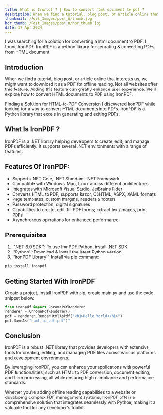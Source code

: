 ```yaml
---
title: What is Ironpdf ? | How to convert html document to pdf ?
description: When we find a tutorial, blog post, or article online that captures our interest, we often wish to download it as a PDF for offline reading. Unfortunately, not all websites offer this capability. Adding this feature to your website can significantly enhance user experience. In this blog post, we will explore how to convert HTML documents to PDF using IronPDF.Finding a Solution for HTML-to-PDF Conversion I was searching for a solution to convert HTML documents into PDF format when I discovered IronPDF. IronPDF is a library for Python that specializes in generating and editing PDFs.
thumbnail: /Post_Images/post_8/thumb.jpg
hor_thumb: /Post_Images/post_8/hor_thumb.jpg
date: 17 Apr 2024
---
```


I was searching for a  solution for converting a html document to PDF.  I found IronPDF. IronPDF is a python library for genrating & converting PDFs from HTML document

## Introduction
When we find a tutorial, blog post, or article online that interests us, we might want to download it as a PDF for offline reading. Not all websites offer this feature. Adding this feature can greatly enhance user experience. We’ll explore how to convert HTML documents to PDF using IronPDF.

Finding a Solution for HTML-to-PDF Conversion
I discovered IronPDF while looking for a way to convert HTML documents into PDFs. IronPDF is a Python library that excels in generating and editing PDFs.

## What Is IronPDF ?
IronPDF is a .NET library helping developers to create, edit, and manage PDFs efficiently. It supports several .NET environments with a range of features.

## Features Of IronPDF:
- Supports .NET Core, .NET Standard, .NET Framework
- Compatible with Windows, Mac, Linux across different architectures
- Integrates with Microsoft Visual Studio, JetBrains Rider
- Converts HTML to PDF, supports Razor, CSHTML, ASPX, XAML formats
- Page templates, custom margins, headers & footers
- Password protection, digital signatures
- Capabilities to create, edit, fill PDF forms; extract text/images, print PDFs
- Asynchronous operations for enhanced performance

## Prerequisites
1. ''.NET 6.0 SDK'': To use IronPDF Python, install .NET SDK.
2. ''Python'': Download & install the latest Python version.
3. ''IronPDF Library'': Install via pip command:
```python
pip install ironpdf
```
## Getting Started With IronPDF
Create a project, install IronPDF with pip, create main.py and use the code snippet below:

```python
from ironpdf import ChromePdfRenderer
renderer = ChromePdfRenderer()
pdf = renderer.RenderHtmlAsPdf("<h1>Hello World</h1>")
pdf.SaveAs("html_to_pdf.pdf")"
```

## Conclusion 
IronPDF is a robust .NET library that provides developers with extensive tools for creating, editing, and managing PDF files across various platforms and development environments.

By leveraging IronPDF, you can enhance your applications with powerful PDF functionalities, such as HTML to PDF conversion, document editing, and form processing, all while ensuring high compliance and performance standards.

Whether you're adding offline reading capabilities to a website or developing complex PDF management systems, IronPDF offers a comprehensive solution that integrates seamlessly with Python, making it a valuable tool for any developer's toolkit.